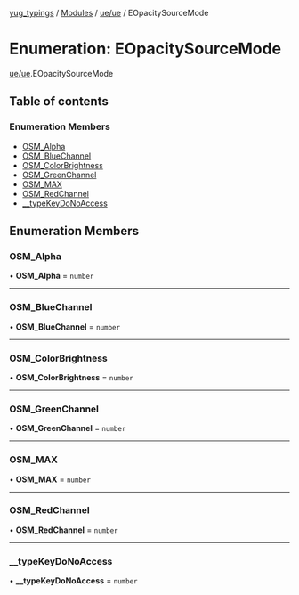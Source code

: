 [yug_typings](../README.md) / [Modules](../modules.md) / [ue/ue](../modules/ue_ue.md) / EOpacitySourceMode

# Enumeration: EOpacitySourceMode

[ue/ue](../modules/ue_ue.md).EOpacitySourceMode

## Table of contents

### Enumeration Members

- [OSM\_Alpha](ue_ue.EOpacitySourceMode.md#osm_alpha)
- [OSM\_BlueChannel](ue_ue.EOpacitySourceMode.md#osm_bluechannel)
- [OSM\_ColorBrightness](ue_ue.EOpacitySourceMode.md#osm_colorbrightness)
- [OSM\_GreenChannel](ue_ue.EOpacitySourceMode.md#osm_greenchannel)
- [OSM\_MAX](ue_ue.EOpacitySourceMode.md#osm_max)
- [OSM\_RedChannel](ue_ue.EOpacitySourceMode.md#osm_redchannel)
- [\_\_typeKeyDoNoAccess](ue_ue.EOpacitySourceMode.md#__typekeydonoaccess)

## Enumeration Members

### OSM\_Alpha

• **OSM\_Alpha** = `number`

___

### OSM\_BlueChannel

• **OSM\_BlueChannel** = `number`

___

### OSM\_ColorBrightness

• **OSM\_ColorBrightness** = `number`

___

### OSM\_GreenChannel

• **OSM\_GreenChannel** = `number`

___

### OSM\_MAX

• **OSM\_MAX** = `number`

___

### OSM\_RedChannel

• **OSM\_RedChannel** = `number`

___

### \_\_typeKeyDoNoAccess

• **\_\_typeKeyDoNoAccess** = `number`
